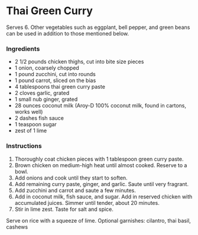 # Thai Green Curry

Serves 6. Other vegetables such as eggplant, bell pepper, and green beans can be used in addition to those mentioned below.

### Ingredients

- 2 1/2 pounds chicken thighs, cut into bite size pieces
- 1 onion, coarsely chopped
- 1 pound zucchini, cut into rounds
- 1 pound carrot, sliced on the bias
- 4 tablespoons thai green curry paste
- 2 cloves garlic, grated
- 1 small nub ginger, grated
- 28 ounces coconut milk (Aroy-D 100% coconut milk, found in cartons, works well)
- 2 dashes fish sauce
- 1 teaspoon sugar
- zest of 1 lime

### Instructions

1. Thoroughly coat chicken pieces with 1 tablespoon green curry paste. 
2. Brown chicken on medium-high heat until almost cooked. Reserve to a bowl.
3. Add onions and cook until they start to soften.
4. Add remaining curry paste, ginger, and garlic. Saute until very fragrant.
5. Add zucchini and carrot and saute a few minutes.
6. Add in coconut milk, fish sauce, and sugar. Add in reserved chicken with accumulated juices. Simmer until tender, about 20 minutes.
7. Stir in lime zest. Taste for salt and spice.

Serve on rice with a squeeze of lime. Optional garnishes: cilantro, thai basil, cashews

